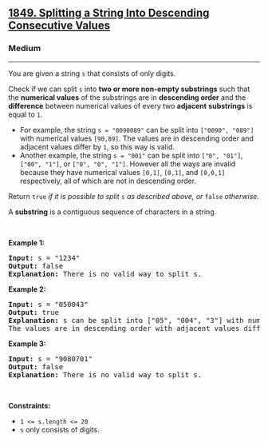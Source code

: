 <h2><a href="https://leetcode.com/problems/splitting-a-string-into-descending-consecutive-values/">1849. Splitting a String Into Descending Consecutive Values</a></h2><h3>Medium</h3><hr><div bis_skin_checked="1"><p>You are given a string <code>s</code> that consists of only digits.</p>

<p>Check if we can split <code>s</code> into <strong>two or more non-empty substrings</strong> such that the <strong>numerical values</strong> of the substrings are in <strong>descending order</strong> and the <strong>difference</strong> between numerical values of every two <strong>adjacent</strong> <strong>substrings</strong> is equal to <code>1</code>.</p>

<ul>
	<li>For example, the string <code>s = "0090089"</code> can be split into <code>["0090", "089"]</code> with numerical values <code>[90,89]</code>. The values are in descending order and adjacent values differ by <code>1</code>, so this way is valid.</li>
	<li>Another example, the string <code>s = "001"</code> can be split into <code>["0", "01"]</code>, <code>["00", "1"]</code>, or <code>["0", "0", "1"]</code>. However all the ways are invalid because they have numerical values <code>[0,1]</code>, <code>[0,1]</code>, and <code>[0,0,1]</code> respectively, all of which are not in descending order.</li>
</ul>

<p>Return <code>true</code> <em>if it is possible to split</em> <code>s</code>​​​​​​ <em>as described above</em><em>, or </em><code>false</code><em> otherwise.</em></p>

<p>A <strong>substring</strong> is a contiguous sequence of characters in a string.</p>

<p>&nbsp;</p>
<p><strong class="example">Example 1:</strong></p>

<pre><strong>Input:</strong> s = "1234"
<strong>Output:</strong> false
<strong>Explanation:</strong> There is no valid way to split s.
</pre>

<p><strong class="example">Example 2:</strong></p>

<pre><strong>Input:</strong> s = "050043"
<strong>Output:</strong> true
<strong>Explanation:</strong> s can be split into ["05", "004", "3"] with numerical values [5,4,3].
The values are in descending order with adjacent values differing by 1.
</pre>

<p><strong class="example">Example 3:</strong></p>

<pre><strong>Input:</strong> s = "9080701"
<strong>Output:</strong> false
<strong>Explanation:</strong> There is no valid way to split s.
</pre>

<p>&nbsp;</p>
<p><strong>Constraints:</strong></p>

<ul>
	<li><code>1 &lt;= s.length &lt;= 20</code></li>
	<li><code>s</code> only consists of digits.</li>
</ul>
</div>